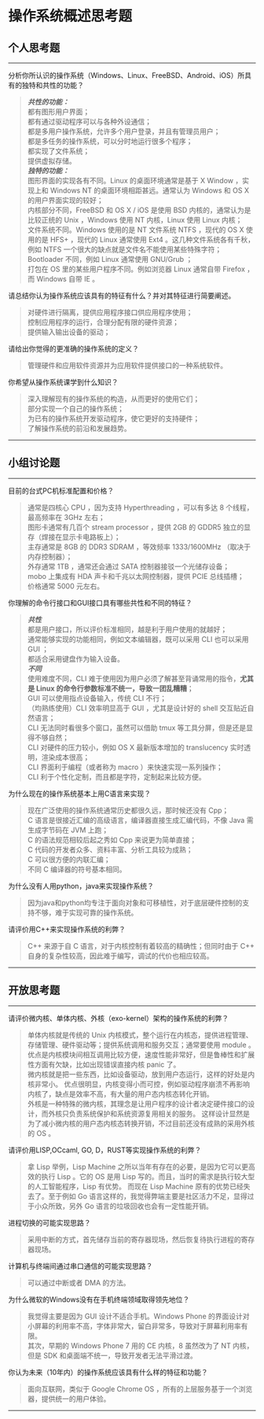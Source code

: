 # 操作系统概述思考题

## 个人思考题

---

分析你所认识的操作系统（Windows、Linux、FreeBSD、Android、iOS）所具有的独特和共性的功能？

>  ***共性的功能：***  
>  都有图形用户界面；  
>  都有通过驱动程序可以与各种外设通信；  
>  都是多用户操作系统，允许多个用户登录，并且有管理员用户；  
>  都是多任务的操作系统，可以分时地运行很多个程序；  
>  都实现了文件系统；  
>  提供虚拟存储。  
>  ***独特的功能：***  
>  图形界面的实现各有不同。Linux 的桌面环境通常是基于 X Window ，实现上和 Windows NT 的桌面环境相距甚远。通常认为 Windows 和 OS X 的用户界面实现的较好；  
>  内核部分不同，FreeBSD 和 OS X / iOS 是使用 BSD 内核的，通常认为是比较正统的 Unix ，Windows 使用 NT 内核，Linux 使用 Linux 内核；  
>  文件系统不同。Windows 使用的是 NT 文件系统 NTFS ，现代的 OS X 使用的是 HFS+ ，现代的 Linux 通常使用 Ext4 。这几种文件系统各有千秋，例如 NTFS 一个很大的缺点就是文件名不能使用某些特殊字符；  
>  Bootloader 不同，例如 Linux 通常使用 GNU/Grub ；  
>  打包在 OS 里的某些用户程序不同。例如浏览器 Linux 通常自带 Firefox ，而 Windows 自带 IE 。  


请总结你认为操作系统应该具有的特征有什么？并对其特征进行简要阐述。

>  对硬件进行隔离，提供应用程序接口供应用程序使用；  
>  控制应用程序的运行，合理分配有限的硬件资源；  
>  提供输入输出设备的驱动；  

请给出你觉得的更准确的操作系统的定义？

>  管理硬件和应用软件资源并为应用软件提供接口的一种系统软件。

你希望从操作系统课学到什么知识？

>  深入理解现有的操作系统的构造，从而更好的使用它们；  
>  部分实现一个自己的操作系统；  
>  为已有的操作系统开发驱动程序，使它更好的支持硬件；  
>  了解操作系统的前沿和发展趋势。  

---

## 小组讨论题

---

目前的台式PC机标准配置和价格？

>  通常是四核心 CPU ，因为支持 Hyperthreading ，可以有多达 8 个线程，最高频率在 3GHz 左右；  
>  图形卡通常有几百个 stream processor ，提供 2GB 的 GDDR5 独立的显存（焊接在显示卡电路板上）；  
>  主存通常是 8GB 的 DDR3 SDRAM ，等效频率 1333/1600MHz （取决于内存控制器）；  
>  外存通常 1TB ，通常还会通过 SATA 控制器接驳一个光储存设备；  
>  mobo 上集成有 HDA 声卡和千兆以太网控制器，提供 PCIE 总线插槽；  
>  价格通常 5000 元左右。  

你理解的命令行接口和GUI接口具有哪些共性和不同的特征？

>  ***共性***  
>  都是用户接口，所以评价标准相同，越是利于用户使用的就越好；  
>  通常能够实现的功能相同，例如文本编辑器，既可以采用 CLI 也可以采用 GUI ；  
>  都适合采用键盘作为输入设备。  
>  ***不同***  
>  使用难度不同，CLI 难于使用因为用户必须了解甚至背诵常用的指令，**尤其是 Linux 的命令行参数标准不统一，导致一团乱糟糟**；  
>  GUI 可以使用指点设备输入，传统 CLI 不行；  
>  （均熟练使用）CLI 效率明显高于 GUI ，尤其是设计好的 shell 交互贴近自然语言；  
>  CLI 无法同时看很多个窗口，虽然可以借助 tmux 等工具分屏，但是还是显得不够自然；  
>  CLI 对硬件的压力较小，例如 OS X 最新版本增加的 translucency 实时透明，渲染成本很高；  
>  CLI 界面利于编程（或者称为 macro ）来快速实现一系列操作；  
>  CLI 利于个性化定制，而且都是字符，定制起来比较方便。  

为什么现在的操作系统基本上用C语言来实现？

>  现在广泛使用的操作系统通常历史都很久远，那时候还没有 Cpp；  
>  C 语言是很接近汇编的高级语言，编译器直接生成汇编代码，不像 Java 需生成字节码在 JVM 上跑；  
>  C 的语法规范相较后起之秀如 Cpp 来说更为简单直接；  
>  C 代码的开发者众多、资料丰富、分析工具较为成熟；  
>  C 可以很方便的内联汇编；  
>  不同 C 编译器的符号基本相同。  

为什么没有人用python，java来实现操作系统？

>  因为java和python均专注于面向对象和可移植性，对于底层硬件控制的支持不够，难于实现可靠的操作系统。  

请评价用C++来实现操作系统的利弊？

>  C++ 来源于自 C 语言，对于内核控制有着较高的精确性；但同时由于 C++ 自身的复杂性较高，因此难于编写，调试的代价也相应较高。  

---

## 开放思考题

---

请评价微内核、单体内核、外核（exo-kernel）架构的操作系统的利弊？

>  单体内核就是传统的 Unix 内核模式，整个运行在内核态，提供进程管理、存储管理、硬件驱动等；提供系统调用和服务交互；通常要使用 module 。
优点是内核模块间相互调用比较方便，速度性能非常好，但是鲁棒性和扩展性方面有欠缺，比如出现错误直接内核 panic 了。  
>  微内核就是把一些东西，比如设备驱动，放到用户态运行，这样的好处是内核非常小。
优点很明显，内核变得小而可控，例如驱动程序崩溃不再影响内核了，缺点是效率不高，有大量的用户态内核态转化开销。  
>  外核是一种特殊的微内核，其理念是让用户程序的设计者决定硬件接口的设计，而外核只负责系统保护和系统资源复用相关的服务。
这样设计显然是为了减小微内核的用户态内核态转换开销，不过目前还没有成熟的采用外核的 OS 。  

请评价用LISP,OCcaml, GO, D，RUST等实现操作系统的利弊？

>  拿 Lisp 举例，Lisp Machine 之所以当年有存在的必要，是因为它可以更高效的执行 Lisp 。它的 OS 是用 Lisp 写的。而且，当时的需求是执行较大型的人工智能程序，Lisp 有优势。
而现在 Lisp Machine 原有的优势已经失去了。至于例如 Go 语言这样的，我觉得弊端主要是社区活力不足，显得过于小众所致，另外 Go 语言的垃圾回收也会有一定性能开销。

进程切换的可能实现思路？

>  采用中断的方式，首先储存当前的寄存器现场，然后恢复待执行进程的寄存器现场。

计算机与终端间通过串口通信的可能实现思路？

>  可以通过中断或者 DMA 的方法。

为什么微软的Windows没有在手机终端领域取得领先地位？

>  我觉得主要是因为 GUI 设计不适合手机。Windows Phone 的界面设计对小屏幕的利用率不高，字体非常大，留白非常多，导致对于屏幕利用率有限。  
>  其次，早期的 Windows Phone 7 用的 CE 内核，8 虽然改为了 NT 内核，但是 SDK 和桌面端不统一，导致开发者无法平滑过渡。  

你认为未来（10年内）的操作系统应该具有什么样的特征和功能？

>  面向互联网，类似于 Google Chrome OS ，所有的上层服务基于一个浏览器，提供统一的用户体验。

---
